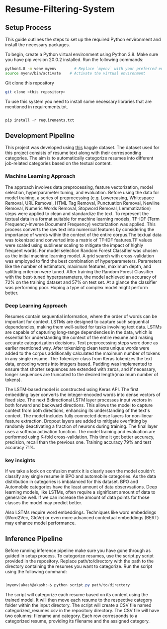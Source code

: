 # Resume-Filtering-System

## Setup Process

This guide outlines the steps to set up the required Python environment and install the necessary packages.

To begin, create a Python virtual environment using Python 3.8. Make sure you have pip version 20.0.2 installed. Run the following commands:

```bash
python3.8 -m venv myenv        # Replace `myenv` with your preferred environment name
source myenv/bin/activate    # Activate the virtual environment
```
Git clone this repository
```bash
git clone <this repository>
```
To use this system you need to install some necessary libraries that are mentioned in requirements.txt.
```python

pip install -r requirements.txt

```
## Development Pipeline
This project was developed using [this](https://www.kaggle.com/datasets/snehaanbhawal/resume-dataset) kaggle dataset. The dataset used for this project consists of resume text along with their corresponding categories. The aim is to automatically categorize resumes into different job-related categories based on the textual content. 
### Machine Learning Approach
The approach involves data preprocessing, feature vectorization, model selection, hyperparameter tuning, and evaluation. Before using the data for model training, a series of preprocessing (e.g. Lowercasing, Whitespace Removal, URL Removal, HTML Tag Removal, Punctuation Removal, Newline Removal, Numeric Words Removal, Stopword Removal, Lemmatization) steps were applied to clean and standardize the text. To represent the textual data in a format suitable for machine learning models, TF-IDF (Term Frequency-Inverse Document Frequency) vectorization was applied. This process converts the raw text into numerical features by considering the importance of words within the context of the entire corpus.The textual data was tokenized and converted into a matrix of TF-IDF features.TF values were scaled using sublinear scaling to mitigate the impact of highly frequent words. For model selection Random Forest Classifier was chosen as the initial machine learning model. A grid search with cross-validation was employed to find the best combination of hyperparameters. Parameters like the number of estimators, maximum features, maximum depth, and splitting criterion were tuned. After training the Random Forest Classifier with the best-tuned hyperparameters, the model achieved an accuracy of 72% on the training dataset and 57% on test set.
At a glance the classifier was performing poor. Hoping a type of complex model might perform better.

### Deep Learning Approach

Resumes contain sequential information, where the order of words can be important for context. LSTMs are designed to capture such sequential dependencies, making them well-suited for tasks involving text data. LSTMs are capable of capturing long-range dependencies in the data, which is essential for understanding the context of the entire resume and making accurate categorization decisions. Text preprocessing steps were done as earlier mentioned way. After tokenizing clean texts unique words were added to the corpus additionally calculated the maximum number of tokens in any single resume. The Tokenizer class from Keras tokenizes the text data, encoding words into integers based. Padding was implemented to ensure that shorter sequences are extended with zeros, and if necessary, longer sequences are truncated to the desired length(maximum number of tokens). 


The LSTM-based model is constructed using Keras API. The first embedding layer converts the integer-encoded words into dense vectors of fixed size. The next Bidirectional LSTM layer processes input vectors in both forward and backward directions. This allows the model to capture context from both directions, enhancing its understanding of the text's context. The model includes fully connected dense layers for non-linear feature extraction. Dropout layers are added to mitigate overfitting by randomly deactivating a fraction of neurons during training. The final layer uses a softmax activation function. The model training and evaluation are performed using K-fold cross-validation.
This time it got better accuracy, precision, recall than the previous one. Training accuracy 79% and test accuracy 71%. 

### key insights

If we take a look on confusion matrix it is clearly seen the model couldn't classify any single resume in BPO and automobile categories. As the data distribution in categories is imbalanced for this dataset. BPO and Automobile categories have the least amount of data observsations. Deep learning models, like LSTMs, often require a significant amount of data to generalize well. If we can increase the amount of data points for those classes the model may predict better.


Also LSTMs require word embeddings. Techniques like word embeddings (Word2Vec, GloVe) or even more advanced contextual embeddings (BERT) may enhance model performance.

## Inference Pipeline
 Before running inference pipeline make sure you have gone through as guided in setup process.
 To categorize resumes, use the script.py script provided in the repository. Replace path/to/directory with the path to the directory containing the resumes you want to categorize.
 Run the script using the following command:
 ```powershell

(myenv)akash@akash:~$ python script.py path/to/directory

```

The script will categorize each resume based on its content using the trained model. It will then move each resume to the respective category folder within the input directory. The script will create a CSV file named categorized_resumes.csv in the repository directory. The CSV file will have two columns: filename and category.  Each row corresponds to a categorized resume, providing its filename and the assigned category.
